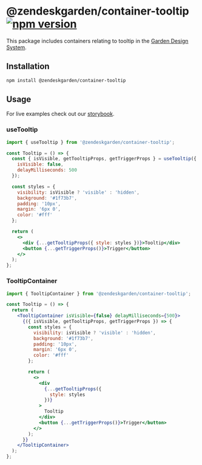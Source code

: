 # @zendeskgarden/container-tooltip [![npm version][npm version badge]][npm version link]

[npm version badge]: https://flat.badgen.net/npm/v/@zendeskgarden/container-tooltip
[npm version link]: https://www.npmjs.com/package/@zendeskgarden/container-tooltip

This package includes containers relating to tooltip in the
[Garden Design System](https://zendeskgarden.github.io/).

## Installation

```sh
npm install @zendeskgarden/container-tooltip
```

## Usage

For live examples check out our [storybook](https://zendeskgarden.github.io/react-containers?path=/story/tooltip-container--usetooltip).

### useTooltip

```jsx static
import { useTooltip } from '@zendeskgarden/container-tooltip';

const Tooltip = () => {
  const { isVisible, getTooltipProps, getTriggerProps } = useTooltip({
    isVisible: false,
    delayMilliseconds: 500
  });

  const styles = {
    visibility: isVisible ? 'visible' : 'hidden',
    background: '#1f73b7',
    padding: '10px',
    margin: '6px 0',
    color: '#fff'
  };

  return (
    <>
      <div {...getTooltipProps({ style: styles })}>Tooltip</div>
      <button {...getTriggerProps()}>Trigger</button>
    </>
  );
};
```

### TooltipContainer

```jsx static
import { TooltipContainer } from '@zendeskgarden/container-tooltip';

const Tooltip = () => {
  return (
    <TooltipContainer isVisible={false} delayMilliseconds={500}>
      {({ isVisible, getTooltipProps, getTriggerProps }) => {
        const styles = {
          visibility: isVisible ? 'visible' : 'hidden',
          background: '#1f73b7',
          padding: '10px',
          margin: '6px 0',
          color: '#fff'
        };

        return (
          <>
            <div
              {...getTooltipProps({
                style: styles
              })}
            >
              Tooltip
            </div>
            <button {...getTriggerProps()}>Trigger</button>
          </>
        );
      }}
    </TooltipContainer>
  );
};
```
